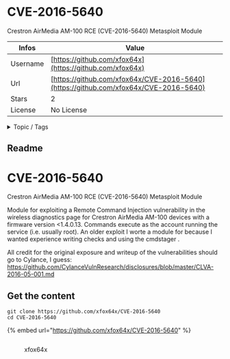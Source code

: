 # CVE-2016-5640

Crestron AirMedia AM-100 RCE (CVE-2016-5640) Metasploit Module

| Infos    | Value                                                              |
| -------- | -------------------------------------------------------------------|
| Username | [https://github.com/xfox64x](https://github.com/xfox64x) |
| Url      | [https://github.com/xfox64x/CVE-2016-5640](https://github.com/xfox64x/CVE-2016-5640)                                               |
| Stars    | 2                                                          |
| License  | No License                                                        |

<details>

<summary>Topic / Tags</summary>

* crestron-airmedia* metasploit* metasploit-modules* remote-code-execution

</details>

## Readme

# CVE-2016-5640
Crestron AirMedia AM-100 RCE (CVE-2016-5640) Metasploit Module

Module for exploiting a Remote Command Injection vulnerability in the wireless diagnostics page for Crestron AirMedia AM-100 devices with a firmware version <1.4.0.13. Commands execute as the account running the service (i.e. usually root). An older exploit I worte a module for because I wanted experience writing checks and using the cmdstager .

All credit for the original exposure and writeup of the vulnerabilities should go to Cylance, I guess: https://github.com/CylanceVulnResearch/disclosures/blob/master/CLVA-2016-05-001.md



## Get the content

```
git clone https://github.com/xfox64x/CVE-2016-5640
cd CVE-2016-5640
```

{% embed url="https://github.com/xfox64x/CVE-2016-5640" %}

<figure><img src="https://avatars.githubusercontent.com/u/11416821?v=4" alt=""><figcaption><p>xfox64x</p></figcaption></figure>
